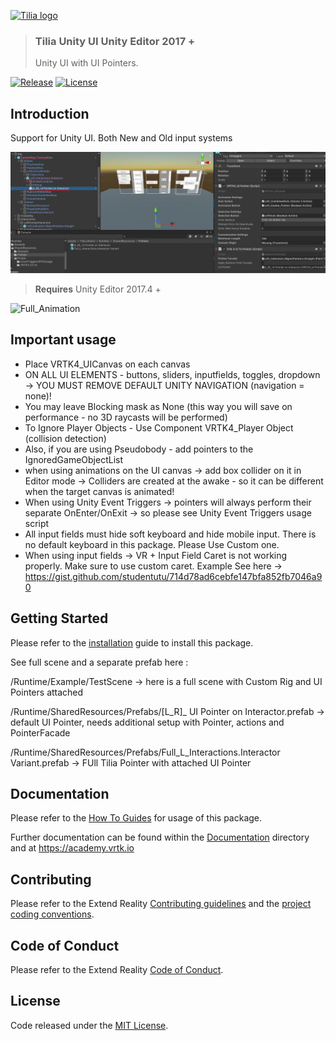 [![Tilia logo][Tilia-Image]](#)

> ### Tilia Unity UI Unity Editor 2017 +
> Unity UI with UI Pointers.

[![Release][Version-Release]][Releases]
[![License][License-Badge]][License]

## Introduction

Support for Unity UI. Both New and Old input systems

![FullSetup](./Documentation/HowToGuides/Installation/Capture.PNG)


> **Requires** Unity Editor 2017.4 +

![Full_Animation]


## Important usage

- Place VRTK4_UICanvas on each canvas
- ON ALL UI ELEMENTS - buttons, sliders, inputfields, toggles, dropdown -> YOU MUST REMOVE DEFAULT UNITY NAVIGATION (navigation = none)!
- You may leave Blocking mask as None (this way you will save on performance - no 3D raycasts will be performed)
- To Ignore Player Objects - Use Component VRTK4_Player Object (collision detection)
- Also, if you are using Pseudobody - add pointers to the IgnoredGameObjectList
- when using animations on the UI canvas -> add box collider on it in Editor mode -> Colliders are created at the awake - so it can be different when the target canvas is animated!
- When using Unity Event Triggers -> pointers will always perform their separate OnEnter/OnExit -> so please see Unity Event Triggers usage script
- All input fields must hide soft keyboard and hide mobile input. There is no default keyboard in this package. Please Use Custom one.
- When using input fields -> VR + Input Field Caret is not working properly. Make sure to use custom caret. Example See here -> https://gist.github.com/studentutu/714d78ad6cebfe147bfa852fb7046a90
    

## Getting Started

Please refer to the [installation] guide to install this package.

See full scene and a separate prefab here :

/Runtime/Example/TestScene -> here is a full scene with Custom Rig and UI Pointers attached

/Runtime/SharedResources/Prefabs/[L_R]_ UI Pointer on Interactor.prefab  -> default UI Pointer, needs additional setup with Pointer, actions and PointerFacade

/Runtime/SharedResources/Prefabs/Full_L_Interactions.Interactor Variant.prefab -> FUll Tilia Pointer with attached UI Pointer


## Documentation

Please refer to the [How To Guides] for usage of this package.

Further documentation can be found within the [Documentation] directory and at https://academy.vrtk.io

## Contributing

Please refer to the Extend Reality [Contributing guidelines] and the [project coding conventions].

## Code of Conduct

Please refer to the Extend Reality [Code of Conduct].

## License

Code released under the [MIT License][License].

[License-Badge]: https://img.shields.io/github/license/ExtendRealityLtd/Tilia.Utilities.Shaders.Unity.svg

[Version-Release]: https://img.shields.io/badge/package-v1.7.0-blue

[project coding conventions]: https://github.com/ExtendRealityLtd/.github/blob/master/CONVENTIONS/UNITY3D.md

[Tilia-Image]: https://user-images.githubusercontent.com/1029673/67681496-5bf10700-f985-11e9-9413-e61801b6eab5.png

[License]: LICENSE.md

[Documentation]: Documentation/

[How To Guides]: Documentation/HowToGuides/

[Installation]: Documentation/HowToGuides/Installation/README.md

[Backlog-Badge]: https://img.shields.io/badge/project-backlog-78bdf2.svg

[Releases]: ../../releases

[Contributing guidelines]: https://github.com/ExtendRealityLtd/.github/blob/master/CONTRIBUTING.md

[Code of Conduct]: https://github.com/ExtendRealityLtd/.github/blob/master/CODE_OF_CONDUCT.md

[Full_Animation]: ./Documentation/HowToGuides/Installation/Animation.gif
